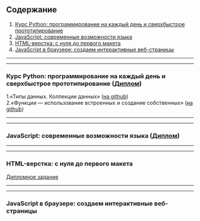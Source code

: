 ## Содержание
1. [Курс Python: программирование на каждый день и сверхбыстрое прототипирование](README.md#курс-python-программирование-на-каждый-день-и-сверхбыстрое-прототипирование-диплом)  
2. [JavaScript: современныe возможности языка](README.md#javascript-современныe-возможности-языка-диплом)  
3. [HTML-верстка: с нуля до первого макета](README.md#html-верстка-с-нуля-до-первого-макета)  
4. [JavaScript в браузере: создаем интерактивные веб-страницы](README.md#javascript-в-браузере-создаем-интерактивные-веб-страницы)  

***
***

### Курс Python: программирование на каждый день и сверхбыстрое прототипирование ([Диплом](https://github.com/kosiginiv83/learning_repo/blob/master/Python/PY82017003_diplom_Kosygin.pdf))
1.«Типы данных. Коллекции данных» ([на github](https://github.com/kosiginiv83/learning_repo/tree/master/Python/1.Collections))  
2.«Функции — использование встроенных и создание собственных» ([на github](https://github.com/kosiginiv83/learning_repo/blob/master/Python/2.Functions))  

***
***

### JavaScript: современныe возможности языка ([Диплом](https://github.com/kosiginiv83/learning_repo/blob/master/JS_Opportunities/JS192018014_diplom_Kosygin.pdf))

***
***

### HTML-верстка: с нуля до первого макета
[Дипломное задание](https://kosiginiv83.github.io/)

***
***

### JavaScript в браузере: создаем интерактивные веб-страницы

